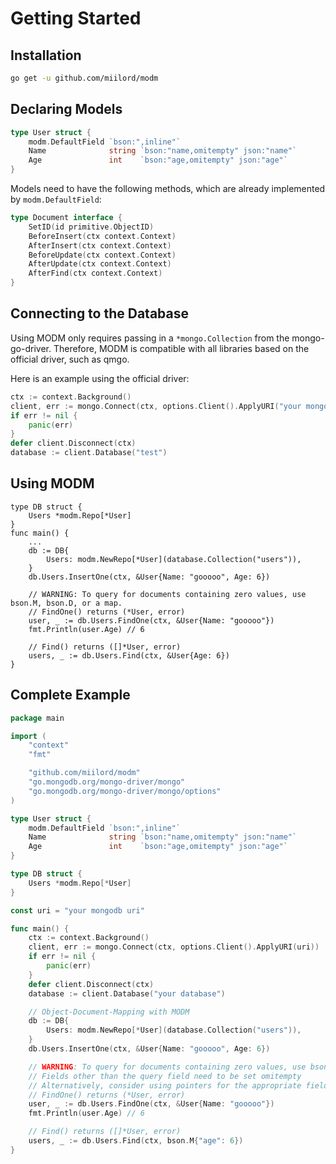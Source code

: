 # Getting Started

## Installation

```bash
go get -u github.com/miilord/modm
```

## Declaring Models

```go
type User struct {
	modm.DefaultField `bson:",inline"`
	Name              string `bson:"name,omitempty" json:"name"`
	Age               int    `bson:"age,omitempty" json:"age"`
}
```

Models need to have the following methods, which are already implemented by `modm.DefaultField`:

```go
type Document interface {
	SetID(id primitive.ObjectID)
	BeforeInsert(ctx context.Context)
	AfterInsert(ctx context.Context)
	BeforeUpdate(ctx context.Context)
	AfterUpdate(ctx context.Context)
	AfterFind(ctx context.Context)
}
```

## Connecting to the Database

Using MODM only requires passing in a `*mongo.Collection` from the mongo-go-driver. Therefore, MODM is compatible with all libraries based on the official driver, such as qmgo.

Here is an example using the official driver:

```go
ctx := context.Background()
client, err := mongo.Connect(ctx, options.Client().ApplyURI("your mongodb uri"))
if err != nil {
	panic(err)
}
defer client.Disconnect(ctx)
database := client.Database("test")
```

## Using MODM

```go{7,12,16}
type DB struct {
	Users *modm.Repo[*User]
}
func main() {
	...
	db := DB{
		Users: modm.NewRepo[*User](database.Collection("users")),
	}
	db.Users.InsertOne(ctx, &User{Name: "gooooo", Age: 6})

	// WARNING: To query for documents containing zero values, use bson.M, bson.D, or a map.
	// FindOne() returns (*User, error)
	user, _ := db.Users.FindOne(ctx, &User{Name: "gooooo"})
	fmt.Println(user.Age) // 6

	// Find() returns ([]*User, error)
	users, _ := db.Users.Find(ctx, &User{Age: 6})
}
```

## Complete Example

```go
package main

import (
	"context"
	"fmt"

	"github.com/miilord/modm"
	"go.mongodb.org/mongo-driver/mongo"
	"go.mongodb.org/mongo-driver/mongo/options"
)

type User struct {
	modm.DefaultField `bson:",inline"`
	Name              string `bson:"name,omitempty" json:"name"`
	Age               int    `bson:"age,omitempty" json:"age"`
}

type DB struct {
	Users *modm.Repo[*User]
}

const uri = "your mongodb uri"

func main() {
	ctx := context.Background()
	client, err := mongo.Connect(ctx, options.Client().ApplyURI(uri))
	if err != nil {
		panic(err)
	}
	defer client.Disconnect(ctx)
	database := client.Database("your database")

	// Object-Document-Mapping with MODM
	db := DB{
		Users: modm.NewRepo[*User](database.Collection("users")),
	}
	db.Users.InsertOne(ctx, &User{Name: "gooooo", Age: 6})

	// WARNING: To query for documents containing zero values, use bson.M, bson.D, or a map.
	// Fields other than the query field need to be set omitempty
	// Alternatively, consider using pointers for the appropriate fields.
	// FindOne() returns (*User, error)
	user, _ := db.Users.FindOne(ctx, &User{Name: "gooooo"})
	fmt.Println(user.Age) // 6

	// Find() returns ([]*User, error)
	users, _ := db.Users.Find(ctx, bson.M{"age": 6})
}
```

